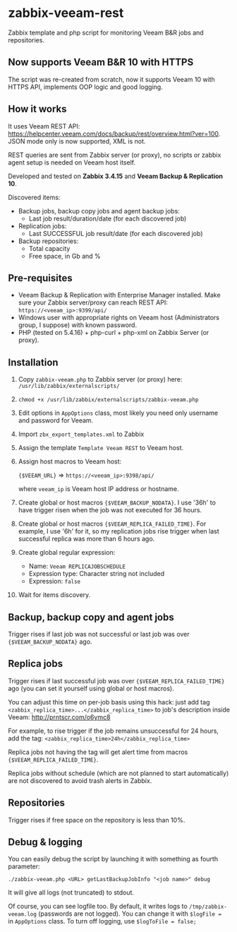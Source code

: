 # zabbix-veeam-rest
Zabbix template and php script for monitoring Veeam B&R jobs and repositories.

## Now supports Veeam B&R 10 with HTTPS
The script was re-created from scratch, now it supports Veeam 10 with HTTPS API, implements OOP logic and good logging.

## How it works
It uses Veeam REST API: https://helpcenter.veeam.com/docs/backup/rest/overview.html?ver=100. JSON mode only is now supported, XML is not.

REST queries are sent from Zabbix server (or proxy), no scripts or zabbix agent setup is needed on Veeam host itself.

Developed and tested on **Zabbix 3.4.15** and **Veeam Backup & Replication 10**.

Discovered items:
* Backup jobs, backup copy jobs and agent backup jobs:
  * Last job result/duration/date (for each discovered job)
* Replication jobs:
  * Last SUCCESSFUL job result/date (for each discovered job)
* Backup repositories:
  * Total capacity
  * Free space, in Gb and %

## Pre-requisites
* Veeam Backup & Replication with Enterprise Manager installed. Make sure your Zabbix server/proxy can reach REST API: `https://<veeam_ip>:9399/api/`
* Windows user with appropriate rights on Veeam host (Administrators group, I suppose) with known password.
* PHP (tested on 5.4.16) + php-curl + php-xml on Zabbix Server (or proxy).

## Installation
1. Copy `zabbix-veeam.php` to Zabbix server (or proxy) here: `/usr/lib/zabbix/externalscripts/`
1. `chmod +x /usr/lib/zabbix/externalscripts/zabbix-veeam.php`
1. Edit options in `AppOptions` class, most likely you need only username and password for Veeam.
1. Import `zbx_export_templates.xml` to Zabbix
1. Assign the template `Template Veeam REST` to Veeam host.
1. Assign host macros to Veeam host:

   `{$VEEAM_URL}` => `https://<veeam_ip>:9398/api/`
   
   where `veeam_ip` is Veeam host IP address or hostname.
   
1. Create global or host macros `{$VEEAM_BACKUP_NODATA}`. I use '36h' to have trigger risen when the job was not executed for 36 hours.
1. Create global or host macros `{$VEEAM_REPLICA_FAILED_TIME}`. For example, I use '6h' for it, so my replication jobs rise trigger when last successful replica was more than 6 hours ago.
1. Create global regular expression:
    * Name: `Veeam REPLICAJOBSCHEDULE`
    * Expression type: Character string not included
    * Expression: `false`
  
1. Wait for items discovery.

## Backup, backup copy and agent jobs
Trigger rises if last job was not successful or last job was over `{$VEEAM_BACKUP_NODATA}` ago.

## Replica jobs
Trigger rises if last successful job was over `{$VEEAM_REPLICA_FAILED_TIME}` ago (you can set it yourself using global or host macros).

You can adjust this time on per-job basis using this hack: just add tag `<zabbix_replica_time>...</zabbix_replica_time>` to job's description inside Veeam: http://prntscr.com/o6ymc8

For example, to rise trigger if the job remains unsuccessful for 24 hours, add the tag: `<zabbix_replica_time>24h</zabbix_replica_time>`

Replica jobs not having the tag will get alert time from macros `{$VEEAM_REPLICA_FAILED_TIME}`.

Replica jobs without schedule (which are not planned to start automatically) are not discovered to avoid trash alerts in Zabbix.

## Repositories
Trigger rises if free space on the repository is less than 10%.

## Debug & logging
You can easily debug the script by launching it with something as fourth parameter:

`./zabbix-veeam.php <URL> getLastBackupJobInfo "<job name>" debug`

It will give all logs (not truncated) to stdout.

Of course, you can see logfile too. By default, it writes logs to `/tmp/zabbix-veeam.log`  (passwords are not logged). You can change it with `$logFile = `  in `AppOptions` class. To turn off logging, use `$logToFile = false;`

